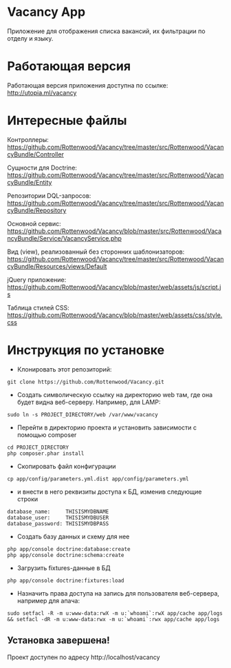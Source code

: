 Vacancy App
===========
Приложение для отображения списка вакансий, их фильтрации по отделу и языку.

Работающая версия
=================
Работающая версия приложения доступна по ссылке: http://utopia.ml/vacancy

Интересные файлы
======================
Контроллеры: https://github.com/Rottenwood/Vacancy/tree/master/src/Rottenwood/VacancyBundle/Controller

Сущности для Doctrine: https://github.com/Rottenwood/Vacancy/tree/master/src/Rottenwood/VacancyBundle/Entity

Репозитории DQL-запросов: https://github.com/Rottenwood/Vacancy/tree/master/src/Rottenwood/VacancyBundle/Repository

Основной сервис: https://github.com/Rottenwood/Vacancy/blob/master/src/Rottenwood/VacancyBundle/Service/VacancyService.php

Вид (view), реализованный без сторонних шаблонизаторов: https://github.com/Rottenwood/Vacancy/tree/master/src/Rottenwood/VacancyBundle/Resources/views/Default

jQuery приложение: https://github.com/Rottenwood/Vacancy/blob/master/web/assets/js/script.js

Таблица стилей CSS: https://github.com/Rottenwood/Vacancy/blob/master/web/assets/css/style.css

Инструкция по установке
=======================
* Клонировать этот репозиторий:
~~~console
git clone https://github.com/Rottenwood/Vacancy.git
~~~

* Создать символическую ссылку на директорию web там, где она будет видна веб-серверу. Например, для LAMP:
~~~
sudo ln -s PROJECT_DIRECTORY/web /var/www/vacancy
~~~

* Перейти в директорию проекта и установить зависимости с помощью composer
~~~
cd PROJECT_DIRECTORY
php composer.phar install
~~~

* Скопировать файл конфигурации
~~~
cp app/config/parameters.yml.dist app/config/parameters.yml
~~~

* и внести в него реквизиты доступа к БД, изменив следующие строки
~~~
database_name:     THISISMYDBNAME
database_user:     THISISMYDBUSER
database_password: THISISMYDBPASS
~~~

* Создать базу данных и схему для нее
~~~
php app/console doctrine:database:create
php app/console doctrine:schema:create
~~~

* Загрузить fixtures-данные в БД
~~~
php app/console doctrine:fixtures:load
~~~

* Назначить права доступа на запись для пользователя веб-сервера, например для апача:
~~~
sudo setfacl -R -m u:www-data:rwX -m u:`whoami`:rwX app/cache app/logs && setfacl -dR -m u:www-data:rwx -m u:`whoami`:rwx app/cache app/logs
~~~

## Установка завершена!
Проект доступен по адресу http://localhost/vacancy

